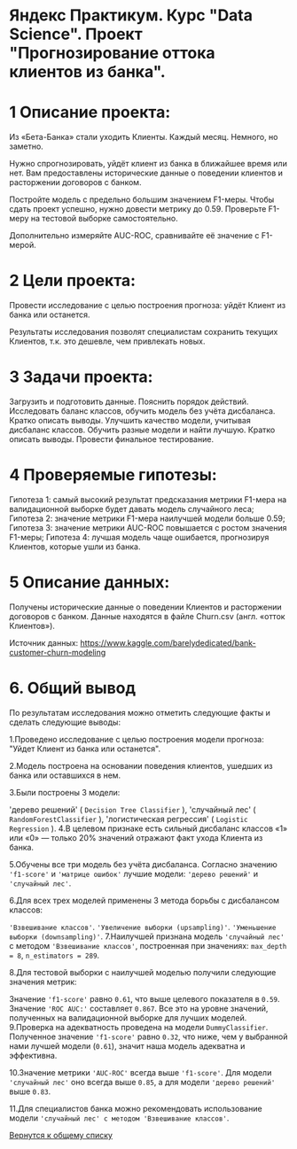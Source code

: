 # Яндекс Практикум. Курс "Data Science". Проект "Прогнозирование оттока клиентов из банка".

# 1  Описание проекта:
Из «Бета-Банка» стали уходить Клиенты. Каждый месяц. Немного, но заметно.

Нужно спрогнозировать, уйдёт клиент из банка в ближайшее время или нет. Вам предоставлены исторические данные о поведении клиентов и расторжении договоров с банком.

Постройте модель с предельно большим значением F1-меры. Чтобы сдать проект успешно, нужно довести метрику до 0.59. Проверьте F1-меру на тестовой выборке самостоятельно.

Дополнительно измеряйте AUC-ROC, сравнивайте её значение с F1-мерой.

# 2  Цели проекта:
Провести исследование с целью построения прогноза: уйдёт Клиент из банка или останется.

Результаты исследования позволят специалистам сохранить текущих Клиентов, т.к. это дешевле, чем привлекать новых.

# 3  Задачи проекта:
Загрузить и подготовить данные. Пояснить порядок действий.
Исследовать баланс классов, обучить модель без учёта дисбаланса. Кратко описать выводы.
Улучшить качество модели, учитывая дисбаланс классов. Обучить разные модели и найти лучшую. Кратко описать выводы.
Провести финальное тестирование.

# 4  Проверяемые гипотезы:
Гипотеза 1: самый высокий результат предсказания метрики F1-мера на валидационной выборке будет давать модель случайного леса;
Гипотеза 2: значение метрики F1-мера наилучшей модели больше 0.59;
Гипотеза 3: значение метрики AUC-ROC повышается с ростом значения F1-меры;
Гипотеза 4: лучшая модель чаще ошибается, прогнозируя Клиентов, которые ушли из банка.

# 5  Описание данных:
Получены исторические данные о поведении Клиентов и расторжении договоров с банком. Данные находятся в файле Churn.csv (англ. «отток Клиентов»).

Источник данных: https://www.kaggle.com/barelydedicated/bank-customer-churn-modeling

# 6. Общий вывод
По результатам исследования можно отметить следующие факты и сделать следующие выводы:

1.Проведено исследование с целью построения модели прогноза: "Уйдет Клиент из банка или останется".

2.Модель построена на основании поведения клиентов, ушедших из банка или оставшихся в нем.

3.Были построены 3 модели:

'дерево решений' ( `Decision Tree Classifier` ),
'случайный лес' ( `RandomForestClassifier` ),
'логистическая регрессия' ( `Logistic Regression` ).
4.В целевом признаке есть сильный дисбаланс классов «1» или «0» — только 20% значений отражают факт ухода Клиента из банка.

5.Обучены все три модель без учёта дисбаланса. Согласно значению `'f1-score'` и `'матрице ошибок'` лучшие модели: `'дерево решений'` и `'случайный лес'`.

6.Для всех трех моделей применены 3 метода борьбы с дисбалансом классов:

`'Взвешивание классов'`.
`'Увеличение выборки (upsampling)'`.
`'Уменьшение выборки (downsampling)'`.
7.Наилучшей признана модель `'случайный лес'` с методом `'Взвешивание классов'`, построенная при значениях: `max_depth = 8`, `n_estimators = 289`.

8.Для тестовой выборки с наилучшей моделью получили следующие значения метрик:

Значение `'f1-score'` равно `0.61`, что выше целевого показателя в `0.59`.
Значение `'ROC AUC:'` составляет `0.867`.
Все это на уровне значений, полученных на валидационной выборке для лучших моделей.
9.Проверка на адекватность проведена на модели `DummyClassifier`. Полученное значение `'f1-score'` равно `0.32`, что ниже, чем у выбранной нами лучшей модели (`0.61`), значит наша модель адекватна и эффективна.

10.Значение метрики `'AUC-ROC'` всегда выше `'f1-score'`. Для модели `'случайный лес'` оно всегда выше `0.85`, а для модели `'дерево решений'` выше `0.83`.

11.Для специалистов банка можно рекомендовать использование модели `'случайный лес' с методом 'Взвешивание классов'`.

[Вернутся к общему списку](../README.md)

